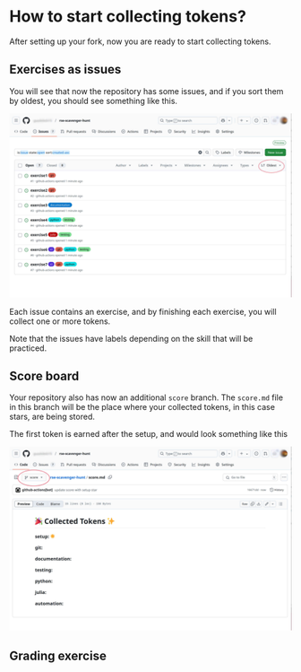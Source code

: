 # How to start collecting tokens?

After setting up your fork, now you are ready to start collecting tokens.

## Exercises as issues 

You will see that now the repository has some issues, and if you sort them by oldest, you should see something like this.

![exercises as issues](images/screenshot10_issues.jpg)

Each issue contains an exercise, and by finishing each exercise, you will collect one or more tokens.

Note that the issues have labels depending on the skill that will be practiced. 

## Score board

Your repository also has now an additional `score` branch. The `score.md` file in this branch will be the place where your collected tokens, in this case stars, are being stored.

The first token is earned after the setup, and would look something like this

![score board](images/screenshot12_score.jpg)

## Grading exercise

 

